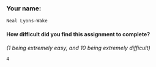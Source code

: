 ### Your name:

```
Neal Lyons-Wake
```

#### How difficult did you find this assignment to complete?

_(1 being extremely easy, and 10 being extremely difficult)_

```
4
```
